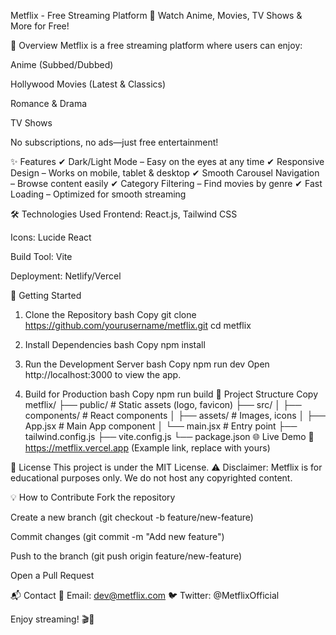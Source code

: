 Metflix - Free Streaming Platform
🚀 Watch Anime, Movies, TV Shows & More for Free!

📌 Overview
Metflix is a free streaming platform where users can enjoy:

Anime (Subbed/Dubbed)

Hollywood Movies (Latest & Classics)

Romance & Drama

TV Shows

No subscriptions, no ads—just free entertainment!

✨ Features
✔ Dark/Light Mode – Easy on the eyes at any time
✔ Responsive Design – Works on mobile, tablet & desktop
✔ Smooth Carousel Navigation – Browse content easily
✔ Category Filtering – Find movies by genre
✔ Fast Loading – Optimized for smooth streaming

🛠 Technologies Used
Frontend: React.js, Tailwind CSS

Icons: Lucide React

Build Tool: Vite

Deployment: Netlify/Vercel

🚀 Getting Started
1. Clone the Repository
bash
Copy
git clone https://github.com/yourusername/metflix.git
cd metflix
2. Install Dependencies
bash
Copy
npm install
3. Run the Development Server
bash
Copy
npm run dev
Open http://localhost:3000 to view the app.

4. Build for Production
bash
Copy
npm run build
📂 Project Structure
Copy
metflix/
├── public/          # Static assets (logo, favicon)
├── src/
│   ├── components/  # React components
│   ├── assets/      # Images, icons
│   ├── App.jsx      # Main App component
│   └── main.jsx     # Entry point
├── tailwind.config.js
├── vite.config.js
└── package.json
🌐 Live Demo
🔗 https://metflix.vercel.app (Example link, replace with yours)

📜 License
This project is under the MIT License.
⚠ Disclaimer: Metflix is for educational purposes only. We do not host any copyrighted content.

💡 How to Contribute
Fork the repository

Create a new branch (git checkout -b feature/new-feature)

Commit changes (git commit -m "Add new feature")

Push to the branch (git push origin feature/new-feature)

Open a Pull Request

📬 Contact
📧 Email: dev@metflix.com
🐦 Twitter: @MetflixOfficial

Enjoy streaming! 🎬🍿
